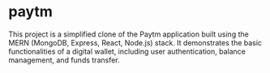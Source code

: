 # paytm
This project is a simplified clone of the Paytm application built using the MERN (MongoDB, Express, React, Node.js) stack. It demonstrates the basic functionalities of a digital wallet, including user authentication, balance management, and funds transfer.
